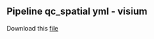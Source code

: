 Pipeline qc_spatial yml - visium
-----------------------------

Download this [file](pipeline.yml)

```{literalinclude} pipeline.yml
```